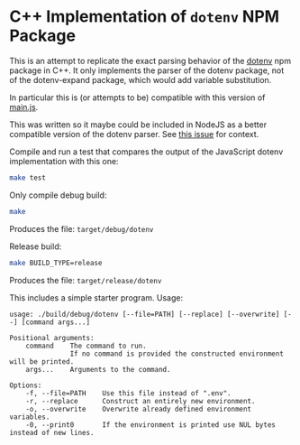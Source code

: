 # C++ Implementation of `dotenv` NPM Package

This is an attempt to replicate the exact parsing behavior of the
[dotenv](https://www.npmjs.com/package/dotenv) npm package in C++. It only
implements the parser of the dotenv package, not of the dotenv-expand package,
which would add variable substitution.

In particular this is (or attempts to be) compatible with this version of
[main.js](https://github.com/motdotla/dotenv/blob/8ab33066f90a20445d3c41e4fafba6c929c5e1a5/lib/main.js).

This was written so it maybe could be included in NodeJS as a better compatible
version of the dotenv parser. See [this issue](https://github.com/nodejs/node/issues/53461)
for context.

Compile and run a test that compares the output of the JavaScript dotenv
implementation with this one:

```bash
make test
```

Only compile debug build:

```bash
make
```

Produces the file: `target/debug/dotenv`

Release build:

```bash
make BUILD_TYPE=release
```

Produces the file: `target/release/dotenv`

This includes a simple starter program. Usage:

```plain
usage: ./build/debug/dotenv [--file=PATH] [--replace] [--overwrite] [--] [command args...]

Positional arguments:
    command    The command to run.
               If no command is provided the constructed environment will be printed.
    args...    Arguments to the command.

Options:
    -f, --file=PATH    Use this file instead of ".env".
    -r, --replace      Construct an entirely new environment.
    -o, --overwrite    Overwrite already defined environment variables.
    -0, --print0       If the environment is printed use NUL bytes instead of new lines.
```
